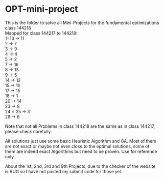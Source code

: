 # OPT-mini-project

This is the folder to solve all Mini-Projects for the fundamental optimizations class 144218 <br>
Mapped for class 144217 to 144218:
  <br>
  1=13 -> 11
  <br>
  2 -> 7
  <br>
  3 -> 9
  <br>
  4 -> 4
  <br>
  5 -> 2
  <br>
  7 -> 16
  <br>
  8 -> 13
  <br>
  9 -> 5
  <br>
  14 -> 12
  <br>
  15 -> 10
  <br>
  17 -> 15
  <br>
  18 -> 1
  <br>
  20 -> 14
  <br>
  23 -> 8
  <br>
  24 = 25 -> 3
  <br>
  26 -> 6

Note that not all Problems in class 144218 are the same as in class 144217, please check carefully.

All solutions just use some basic Heuristic Algorithm and GA. Most of them are not exact or maybe not even close to the optimal solutions, some of them are indeed exact Algorithms but need to be proven. Use for reference only.

About the 1st, 2nd, 3rd and 9th Projects, due to the checker of the website is BUG so I have not posted my submit code for those yet.
